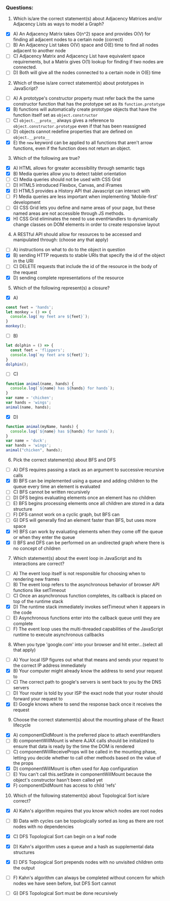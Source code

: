 ### Questions:

1. Which is/are the correct statement(s) about Adjacency Matrices and/or Adjacency Lists as ways to model a Graph?
  - [x] A) An Adjacency Matrix takes O(n^2) space and provides O(V) for finding all adjacent nodes to a certain node (correct)
  - [ ] B) An Adjacency List takes O(V) space and O(E) time to find all nodes adjacent to another node
  - [ ] C) Adjacency Matrix and Adjacency List have equivalent space requirements, but a Matrix gives O(1) lookup for finding if two nodes are connected.
  - [ ] D) Both will give all the nodes connected to a certain node in O(E) time

2. Which of these is/are correct statement(s) about prototypes in JavaScript?
  - [ ] A) A prototype's constructor property must refer back the the same constructor function that has the prototype set as its `function.prototype`
  - [x] B) functions will automatically create prototype objects that have the function itself set as `object.constructor`
  - [ ] C) `object.__proto__` always gives a reference to `object.constructor.prototype` even if that has been reassigned
  - [ ] D) objects cannot redefine properties that are defined on `object.__proto__`
  - [x] E) the `new` keyword can be applied to all functions that aren't arrow functions, even if the function does not return an object.

3. Which of the following are true?
  - [x] A) HTML allows for greater accessibility through semantic tags
  - [x] B) Media queries allow you to detect tablet orientation
  - [ ] C) Media queries should not be used with CSS Grid
  - [ ] D) HTML5 introduced Flexbox, Canvas, and iFrames
  - [x] E) HTML5 provides a History API that Javascript can interact with
  - [ ] F) Media queries are less important when implementing 'Mobile-first' development
  - [ ] G) CSS Grid lets you define and name areas of your page, but these named areas are not accessible through JS methods.
  - [x] H) CSS Grid eliminates the need to use eventHandlers to dynamically change classes on DOM elements in order to create responsive layout

4. A RESTful API should allow for resources to be accessed and manipulated through: (choose any that apply)
  - [ ] A) instructions on what to do to the object in question
  - [x] B) sending HTTP requests to stable URIs that specify the id of the object in the URI
  - [ ] C) DELETE requests that include the id of the resource in the body of the request
  - [x] D) sending complete representations of the resource

5. Which of the following represent(s) a closure?

  - [x] A) 
  ```javascript
  const feet = 'hands';
  let monkey = () => {
    console.log(`my feet are ${feet}`);
  }
  monkey();
  ```

  - [ ] B)
  ```javascript
  let dolphin = () => {
    const feet = 'flippers';
    console.log(`my feet are ${feet}`);
  }
  dolphin();
  ```

  - [ ] C)
  ```javascript
  function animal(name, hands) {
    console.log(`${name} has ${hands} for hands`);
  }
  var name = 'chicken';
  var hands = 'wings';
  animal(name, hands);
  ```

  - [x] D)
  ```javascript
  function animal(myName, hands) {
    console.log(`${name} has ${hands} for hands`);
  }
  var name = 'duck';
  var hands = 'wings';
  animal("chicken", hands);
  ```

6. Pick the correct statement(s) about BFS and DFS
  - [ ] A) DFS requires passing a stack as an argument to successive recursive calls
  - [x] B) BFS can be implemented using a queue and adding children to the queue every time an element is evaluated
  - [ ] C) BFS cannot be written recursively
  - [ ] D) DFS begins evaluating elements once an element has no children
  - [ ] E) BFS begins processing elements once all children are stored in a data structure
  - [ ] F) DFS cannot work on a cyclic graph, but BFS can
  - [ ] G) DFS will generally find an element faster than BFS, but uses more space
  - [x] H) BFS can work by evaluating elements when they come off the queue or when they enter the queue
  - [x] I) BFS and DFS can be performed on an undirected graph where there is no concept of children

7. Which statement(s) about the event loop in JavaScript and its interactions are correct?
  - [ ] A) The event loop itself is not responsible for choosing when to rendering new frames
  - [ ] B) The event loop refers to the asynchronous behavior of browser API functions like setTimeout
  - [ ] C) Once an asynchronous function completes, its callback is placed on top of the runtime stack
  - [x] D) The runtime stack immediately invokes setTimeout when it appears in the code
  - [ ] E) Asynchronous functions enter into the callback queue until they are complete
  - [ ] F) The event loop uses the multi-threaded capabilities of the JavaScript runtime to execute asynchronous callbacks

8. When you type 'google.com' into your browser and hit enter...(select all that apply)
  - [ ] A) Your local ISP figures out what that means and sends your request to the correct IP address immediately
  - [x] B) Your computer might already know the address to send your request to
  - [ ] C) The correct path to google's servers is sent back to you by the DNS servers
  - [ ] D) Your router is told by your ISP the exact node that your router should forward your request to
  - [x] E) Google knows where to send the response back once it receives the request

9. Choose the correct statement(s) about the mounting phase of the React lifecycle
  - [x] A) componentDidMount is the preferred place to attach eventHandlers
  - [ ] B) componentWillMount is where AJAX calls should be initialized to ensure that data is ready by the time the DOM is rendered
  - [ ] C) componentWillReceiveProps will be called in the mounting phase, letting you decide whether to call other methods based on the value of the props
  - [x] D) componentWillMount is often used for App configuration
  - [ ] E) You can't call this.setState in componentWillMount because the object's constructor hasn't been called yet
  - [x] F) componentDidMount has access to child 'refs'

10. Which of the following statement(s) about Topological Sort is/are correct?
  - [x] A) Kahn's algorithm requires that you know which nodes are root nodes
  - [ ] B) Data with cycles can be topologically sorted as long as there are root nodes with no dependencies
  - [x] C) DFS Topological Sort can begin on a leaf node
  - [x] D) Kahn's algorithm uses a queue and a hash as supplemental data structures
  - [x] E) DFS Topological Sort prepends nodes with no unvisited children onto the output
  - [ ] F) Kahn's algorithm can always be completed without concern for which nodes we have seen before, but DFS Sort cannot
  - [ ] G) DFS Topological Sort must be done recursively





